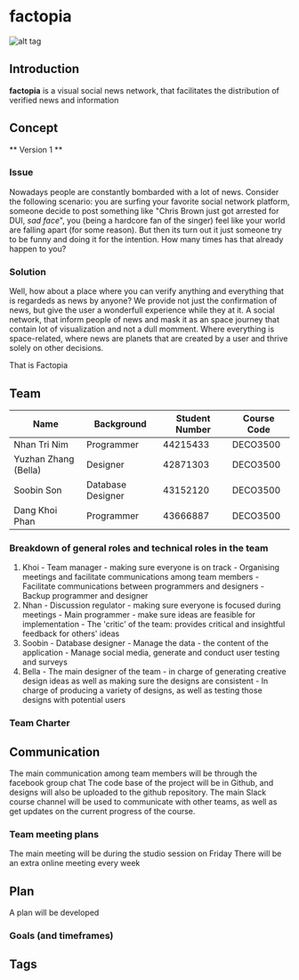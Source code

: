# factopia #
![alt tag](http://i.imgur.com/FhewJSP.jpg?1)

## Introduction ##
**factopia** is a visual social news network, that facilitates the distribution of verified news and information

## Concept ##

** Version 1 **

### Issue
  
  Nowadays people are constantly bombarded with a lot of news. 
  Consider the following scenario: you are surfing your favorite social network platform, someone decide to post something like "Chris Brown just got arrested for DUI, *sad face*", you (being a hardcore fan of the singer) feel like your world are falling apart (for some reason). 
  But then its turn out it just someone try to be funny and doing it for the intention. How many times has that already happen to you?
  
### Solution
  Well, how about a place where you can verify anything and everything that is regardeds as news by anyone?
  We provide not just the confirmation of news, but give the user a wonderfull experience while they at it.
  A social network, that inform people of news and mask it as an space journey that contain lot of visualization and not a dull momment. Where everything is space-related, where news are planets that are created by a user and thrive solely on other decisions.
  
  That is Factopia

## Team ##
Name | Background | Student Number | Course Code
---- | ---- | -------------- | -----------
Nhan Tri Nim | Programmer | 44215433 | DECO3500
Yuzhan Zhang (Bella) | Designer | 42871303 | DECO3500
Soobin Son | Database Designer | 43152120 | DECO3500
Dang Khoi Phan | Programmer | 43666887 | DECO3500

  ### Breakdown of general roles and technical roles in the team ###
  1. Khoi
    - Team manager - making sure everyone is on track
    - Organising meetings and facilitate communications among team members
    - Facilitate communications between programmers and designers
    - Backup programmer and designer
  2. Nhan
    - Discussion regulator - making sure everyone is focused during meetings
    - Main programmer - make sure ideas are feasible for implementation
    - The 'critic' of the team: provides critical and insightful feedback for others' ideas
  3. Soobin
    - Database designer
    - Manage the data - the content of the application
    - Manage social media, generate and conduct user testing and surveys
  4. Bella
    - The main designer of the team - in charge of generating creative design ideas as well as making sure the designs are consistent
    - In charge of producing a variety of designs, as well as testing those designs with potential users

  ### Team Charter ###
  
## Communication ##
The main communication among team members will be through the facebook group chat 
The code base of the project will be in Github, and designs will also be uploaded to the github repository.
The main Slack course channel will be used to communicate with other teams, as well as get updates on the current progress of the course.

### Team meeting plans ###
The main meeting will be during the studio session on Friday
There will be an extra online meeting every week 

## Plan ##
A plan will be developed 

### Goals (and timeframes)

## Tags
